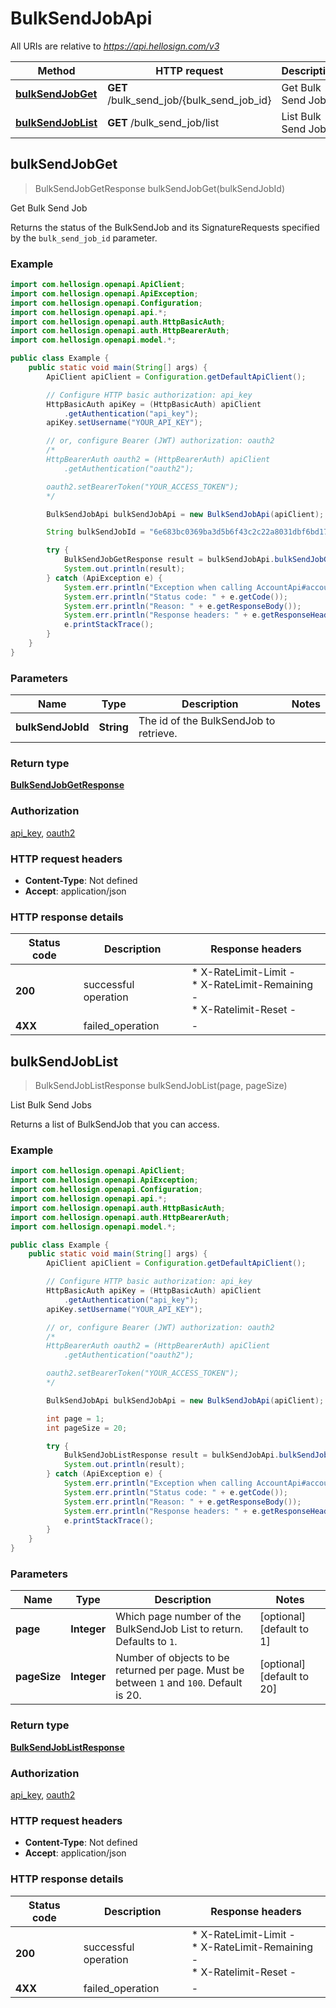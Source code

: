 # BulkSendJobApi

All URIs are relative to *https://api.hellosign.com/v3*

Method | HTTP request | Description
------------- | ------------- | -------------
[**bulkSendJobGet**](BulkSendJobApi.md#bulkSendJobGet) | **GET** /bulk_send_job/{bulk_send_job_id} | Get Bulk Send Job
[**bulkSendJobList**](BulkSendJobApi.md#bulkSendJobList) | **GET** /bulk_send_job/list | List Bulk Send Jobs



## bulkSendJobGet

> BulkSendJobGetResponse bulkSendJobGet(bulkSendJobId)

Get Bulk Send Job

Returns the status of the BulkSendJob and its SignatureRequests specified by the `bulk_send_job_id` parameter.

### Example

```java
import com.hellosign.openapi.ApiClient;
import com.hellosign.openapi.ApiException;
import com.hellosign.openapi.Configuration;
import com.hellosign.openapi.api.*;
import com.hellosign.openapi.auth.HttpBasicAuth;
import com.hellosign.openapi.auth.HttpBearerAuth;
import com.hellosign.openapi.model.*;

public class Example {
    public static void main(String[] args) {
        ApiClient apiClient = Configuration.getDefaultApiClient();

        // Configure HTTP basic authorization: api_key
        HttpBasicAuth apiKey = (HttpBasicAuth) apiClient
            .getAuthentication("api_key");
        apiKey.setUsername("YOUR_API_KEY");

        // or, configure Bearer (JWT) authorization: oauth2
        /*
        HttpBearerAuth oauth2 = (HttpBearerAuth) apiClient
            .getAuthentication("oauth2");

        oauth2.setBearerToken("YOUR_ACCESS_TOKEN");
        */

        BulkSendJobApi bulkSendJobApi = new BulkSendJobApi(apiClient);

        String bulkSendJobId = "6e683bc0369ba3d5b6f43c2c22a8031dbf6bd174";

        try {
            BulkSendJobGetResponse result = bulkSendJobApi.bulkSendJobGet(bulkSendJobId);
            System.out.println(result);
        } catch (ApiException e) {
            System.err.println("Exception when calling AccountApi#accountCreate");
            System.err.println("Status code: " + e.getCode());
            System.err.println("Reason: " + e.getResponseBody());
            System.err.println("Response headers: " + e.getResponseHeaders());
            e.printStackTrace();
        }
    }
}

```

### Parameters


Name | Type | Description  | Notes
------------- | ------------- | ------------- | -------------
 **bulkSendJobId** | **String**| The id of the BulkSendJob to retrieve. |

### Return type

[**BulkSendJobGetResponse**](BulkSendJobGetResponse.md)

### Authorization

[api_key](../README.md#api_key), [oauth2](../README.md#oauth2)

### HTTP request headers

- **Content-Type**: Not defined
- **Accept**: application/json

### HTTP response details
| Status code | Description | Response headers |
|-------------|-------------|------------------|
| **200** | successful operation |  * X-RateLimit-Limit -  <br>  * X-RateLimit-Remaining -  <br>  * X-Ratelimit-Reset -  <br>  |
| **4XX** | failed_operation |  -  |


## bulkSendJobList

> BulkSendJobListResponse bulkSendJobList(page, pageSize)

List Bulk Send Jobs

Returns a list of BulkSendJob that you can access.

### Example

```java
import com.hellosign.openapi.ApiClient;
import com.hellosign.openapi.ApiException;
import com.hellosign.openapi.Configuration;
import com.hellosign.openapi.api.*;
import com.hellosign.openapi.auth.HttpBasicAuth;
import com.hellosign.openapi.auth.HttpBearerAuth;
import com.hellosign.openapi.model.*;

public class Example {
    public static void main(String[] args) {
        ApiClient apiClient = Configuration.getDefaultApiClient();

        // Configure HTTP basic authorization: api_key
        HttpBasicAuth apiKey = (HttpBasicAuth) apiClient
            .getAuthentication("api_key");
        apiKey.setUsername("YOUR_API_KEY");

        // or, configure Bearer (JWT) authorization: oauth2
        /*
        HttpBearerAuth oauth2 = (HttpBearerAuth) apiClient
            .getAuthentication("oauth2");

        oauth2.setBearerToken("YOUR_ACCESS_TOKEN");
        */

        BulkSendJobApi bulkSendJobApi = new BulkSendJobApi(apiClient);

        int page = 1;
        int pageSize = 20;

        try {
            BulkSendJobListResponse result = bulkSendJobApi.bulkSendJobList(page, pageSize);
            System.out.println(result);
        } catch (ApiException e) {
            System.err.println("Exception when calling AccountApi#accountCreate");
            System.err.println("Status code: " + e.getCode());
            System.err.println("Reason: " + e.getResponseBody());
            System.err.println("Response headers: " + e.getResponseHeaders());
            e.printStackTrace();
        }
    }
}

```

### Parameters


Name | Type | Description  | Notes
------------- | ------------- | ------------- | -------------
 **page** | **Integer**| Which page number of the BulkSendJob List to return. Defaults to `1`. | [optional] [default to 1]
 **pageSize** | **Integer**| Number of objects to be returned per page. Must be between `1` and `100`. Default is 20. | [optional] [default to 20]

### Return type

[**BulkSendJobListResponse**](BulkSendJobListResponse.md)

### Authorization

[api_key](../README.md#api_key), [oauth2](../README.md#oauth2)

### HTTP request headers

- **Content-Type**: Not defined
- **Accept**: application/json

### HTTP response details
| Status code | Description | Response headers |
|-------------|-------------|------------------|
| **200** | successful operation |  * X-RateLimit-Limit -  <br>  * X-RateLimit-Remaining -  <br>  * X-Ratelimit-Reset -  <br>  |
| **4XX** | failed_operation |  -  |

